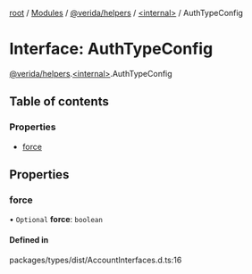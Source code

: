 [root](../README.md) / [Modules](../modules.md) / [@verida/helpers](../modules/verida_helpers.md) / [<internal\>](../modules/verida_helpers._internal_.md) / AuthTypeConfig

# Interface: AuthTypeConfig

[@verida/helpers](../modules/verida_helpers.md).[<internal\>](../modules/verida_helpers._internal_.md).AuthTypeConfig

## Table of contents

### Properties

- [force](verida_helpers._internal_.AuthTypeConfig.md#force)

## Properties

### force

• `Optional` **force**: `boolean`

#### Defined in

packages/types/dist/AccountInterfaces.d.ts:16
